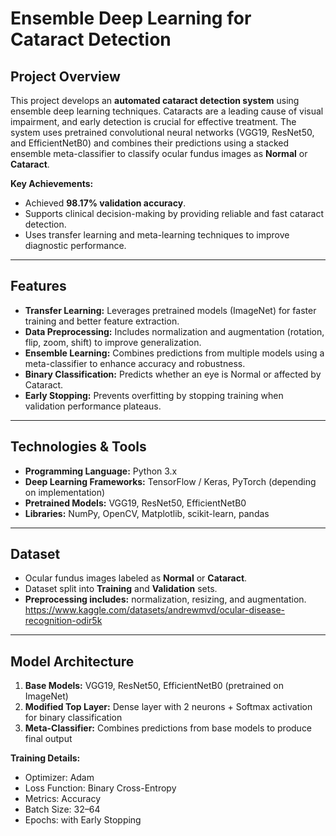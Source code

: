 # Ensemble Deep Learning for Cataract Detection

## Project Overview
This project develops an **automated cataract detection system** using ensemble deep learning techniques. Cataracts are a leading cause of visual impairment, and early detection is crucial for effective treatment. The system uses pretrained convolutional neural networks (VGG19, ResNet50, and EfficientNetB0) and combines their predictions using a stacked ensemble meta-classifier to classify ocular fundus images as **Normal** or **Cataract**.  

**Key Achievements:**
- Achieved **98.17% validation accuracy**.
- Supports clinical decision-making by providing reliable and fast cataract detection.
- Uses transfer learning and meta-learning techniques to improve diagnostic performance.

---

## Features
- **Transfer Learning:** Leverages pretrained models (ImageNet) for faster training and better feature extraction.
- **Data Preprocessing:** Includes normalization and augmentation (rotation, flip, zoom, shift) to improve generalization.
- **Ensemble Learning:** Combines predictions from multiple models using a meta-classifier to enhance accuracy and robustness.
- **Binary Classification:** Predicts whether an eye is Normal or affected by Cataract.
- **Early Stopping:** Prevents overfitting by stopping training when validation performance plateaus.

---

## Technologies & Tools
- **Programming Language:** Python 3.x  
- **Deep Learning Frameworks:** TensorFlow / Keras, PyTorch (depending on implementation)  
- **Pretrained Models:** VGG19, ResNet50, EfficientNetB0  
- **Libraries:** NumPy, OpenCV, Matplotlib, scikit-learn, pandas  

---

## Dataset
- Ocular fundus images labeled as **Normal** or **Cataract**.  
- Dataset split into **Training** and **Validation** sets.  
- **Preprocessing includes:** normalization, resizing, and augmentation.
  https://www.kaggle.com/datasets/andrewmvd/ocular-disease-recognition-odir5k

---

## Model Architecture
1. **Base Models:** VGG19, ResNet50, EfficientNetB0 (pretrained on ImageNet)  
2. **Modified Top Layer:** Dense layer with 2 neurons + Softmax activation for binary classification  
3. **Meta-Classifier:** Combines predictions from base models to produce final output  

**Training Details:**
- Optimizer: Adam  
- Loss Function: Binary Cross-Entropy  
- Metrics: Accuracy  
- Batch Size: 32–64  
- Epochs: with Early Stopping  
